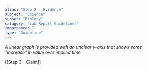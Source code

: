 ```yaml
---
alias: "Step 2 - Evidence"
subject: "Science"
subset: "Biology"
catagory: "Lab Report Guidelines"
importance: 7
type: "Guideline"
---
```


_A linear graph is provided with an unclear y-axis that shows some "increase" in value over implied time_

[[Step 3 - Claim]]